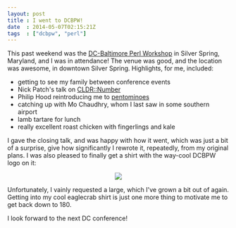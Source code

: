 ```yaml
---
layout: post
title : I went to DCBPW!
date  : 2014-05-07T02:15:21Z
tags  : ["dcbpw", "perl"]
---
```

This past weekend was the [DC-Baltimore Perl
Workshop](http://dcbpw.org/dcbpw2014/) in Silver Spring, Maryland, and I was in
attendance!  The venue was good, and the location was awesome, in downtown
Silver Spring.  Highlights, for me, included:

* getting to see my family between conference events
* Nick Patch's talk on [CLDR::Number](https://metacpan.org/pod/CLDR::Number)
* Philip Hood reintroducing me to [pentominoes](http://en.wikipedia.org/wiki/Pentominoes)
* catching up with Mo Chaudhry, whom I last saw in some southern airport
* lamb tartare for lunch
* really excellent roast chicken with fingerlings and kale

I gave the closing talk, and was happy with how it went, which was just a bit
of a surprise, give how significantly I rewrote it, repeatedly, from my
original plans.  I was also pleased to finally get a shirt with the way-cool
DCBPW logo on it:

<center><img src='http://rjbs.manxome.org/img/journal/dcbpw.png' /></center>

Unfortunately, I vainly requested a large, which I've grown a bit out of again.
Getting into my cool eaglecrab shirt is just one more thing to motivate me to
get back down to 180.

I look forward to the next DC conference!

